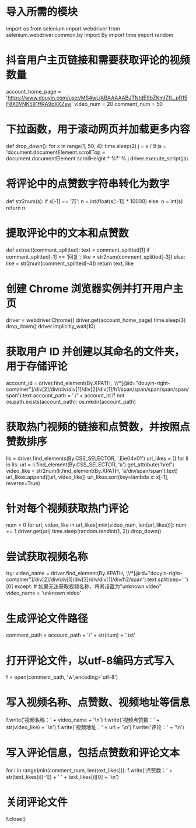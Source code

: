 # 导入所需的模块

import os from selenium import webdriver from selenium.webdriver.common.by import By import time import random

# 抖音用户主页链接和需要获取评论的视频数量

account_home_page = 'https://www.douyin.com/user/MS4wLjABAAAAABJTNtdE9bZKmIZfL_pR15F8X0VNK591ffRA9pXXZsw' video_num = 20 comment_num = 50

# 下拉函数，用于滚动网页并加载更多内容

def drop_down(): for x in range(1, 50, 4): time.sleep(2) j = x / 9 js = 'document.documentElement.scrollTop = document.documentElement.scrollHeight * %f' % j driver.execute_script(js)

# 将评论中的点赞数字符串转化为数字

def str2num(s): if s[-1] == '万': n = int(float(s[:-1]) * 10000) else: n = int(s) return n

# 提取评论中的文本和点赞数

def extract(comment_splitted): text = comment_splitted[1] if comment_splitted[-1] == '回复': like = str2num(comment_splitted[-3]) else: like = str2num(comment_splitted[-4]) return text, like

# 创建 Chrome 浏览器实例并打开用户主页

driver = webdriver.Chrome() driver.get(account_home_page) time.sleep(3) drop_down() driver.implicitly_wait(10)

# 获取用户 ID 并创建以其命名的文件夹，用于存储评论

account_id = driver.find_element(By.XPATH, '//*[@id="douyin-right-container"]/div[2]/div/div/div[1]/div[2]/div[1]/h1/span/span/span/span/span/span').text account_path = './' + account_id if not os.path.exists(account_path): os.mkdir(account_path)

# 获取热门视频的链接和点赞数，并按照点赞数排序

lis = driver.find_elements(By.CSS_SELECTOR, '.Eie04v01') url_likes = [] for li in lis: url = li.find_element(By.CSS_SELECTOR, 'a').get_attribute('href') video_like = str2num(li.find_element(By.XPATH, 'a/div/span/span').text) url_likes.append([url, video_like]) url_likes.sort(key=lambda x: x[-1], reverse=True)

# 针对每个视频获取热门评论

num = 0 for url, video_like in url_likes[:min(video_num, len(url_likes))]: num += 1 driver.get(url) time.sleep(random.randint(1, 2)) drop_down()

# 尝试获取视频名称

try: video_name = driver.find_element(By.XPATH, '//*[@id="douyin-right-container"]/div[2]/div/div[1]/div[3]/div/div[1]/div/h2/span').text.split(sep=' ')[0] except: # 如果无法获取视频名称，将其设置为"unknown video" video_name = 'unknown video'

# 生成评论文件路径

comment_path = account_path + '/' + str(num) + '.txt'

# 打开评论文件，以utf-8编码方式写入

f = open(comment_path, 'w',encoding='utf-8')

# 写入视频名称、点赞数、视频地址等信息

f.write('视频名称：' + video_name + '\n') f.write('视频点赞数：' + str(video_like) + '\n') f.write('视频地址：' + url + '\n') f.write('评论：' + '\n')

# 写入评论信息，包括点赞数和评论文本

for i in range(min(comment_num, len(text_likes))): f.write('点赞数：' + str(text_likes[i][-1]) + ' ' + text_likes[i][0] + '\n')

# 关闭评论文件

f.close()
